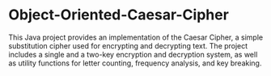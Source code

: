 # Object-Oriented-Caesar-Cipher
This Java project provides an implementation of the Caesar Cipher, a simple substitution cipher used for encrypting and decrypting text. The project includes a single and a two-key encryption and decryption system, as well as utility functions for letter counting, frequency analysis, and key breaking.
